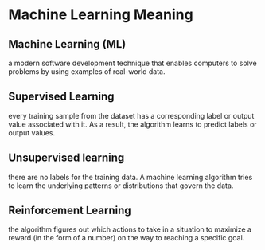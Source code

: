 # Machine Learning Meaning

## Machine Learning (ML)
a modern software development technique that enables computers to solve problems by using examples of real-world data.

## Supervised Learning
every training sample from the dataset has a corresponding label or output value associated with it. As a result, the algorithm learns to predict labels or output values.

## Unsupervised learning
there are no labels for the training data. A machine learning algorithm tries to learn the underlying patterns or distributions that govern the data.

## Reinforcement Learning
the algorithm figures out which actions to take in a situation to maximize a reward (in the form of a number) on the way to reaching a specific goal.



